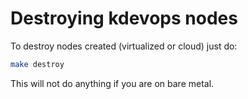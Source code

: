 # Destroying kdevops nodes

To destroy nodes created (virtualized or cloud) just do:

```bash
make destroy
```

This will not do anything if you are on bare metal.

